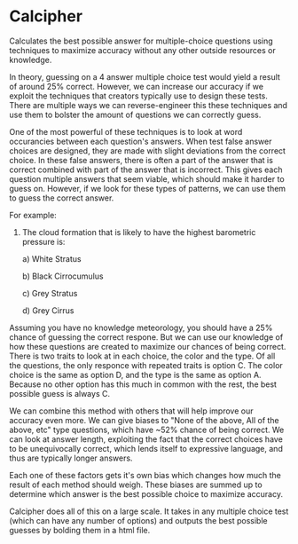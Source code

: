 # Calcipher
Calculates the best possible answer for multiple-choice questions using techniques to maximize accuracy without any other outside resources or knowledge.

In theory, guessing on a 4 answer multiple choice test would yield a result of around 25% correct. However, we can increase our accuracy if we exploit the techniques that creators typically use to design these tests. There are multiple ways we can reverse-engineer this these techniques and use them to bolster the amount of questions we can correctly guess. 

One of the most powerful of these techniques is to look at word occurancies between each question's answers. When test false answer choices are designed, they are made with slight deviations from the correct choice. In these false answers, there is often a part of the answer that is correct combined with part of the answer that is incorrect. This gives each question multiple answers that seem viable, which should make it harder to guess on. However, if we look for these types of patterns, we can use them to guess the correct answer. 


For example:
1. The cloud formation that is likely to have the highest barometric pressure is:
  
   a) White Stratus
  
    b) Black Cirrocumulus
  
    c) Grey Stratus
  
   d) Grey Cirrus 
  

Assuming you have no knowledge meteorology, you should have a 25% chance of guessing the correct respone. But we can use our knowledge of how these questions are created to maximize our chances of being correct. There is two traits to look at in each choice, the color and the type. Of all the questions, the only responce with repeated traits is option C. The color choice is the same as option D, and the type is the same as option A. Because no other option has this much in common with the rest, the best possible guess is always C. 

We can combine this method with others that will help improve our accuracy even more. We can give biases to "None of the above, All of the above, etc" type questions, which have ~52% chance of being correct. We can look at answer length, exploiting the fact that the correct choices have to be unequivocally correct, which lends itself to expressive language, and thus are typically longer answers.

Each one of these factors gets it's own bias which changes how much the result of each method should weigh. These biases are summed up to determine which answer is the best possible choice to maximize accuracy. 

Calcipher does all of this on a large scale. It takes in any multiple choice test (which can have any number of options) and outputs the best possible guesses by bolding them in a html file. 
